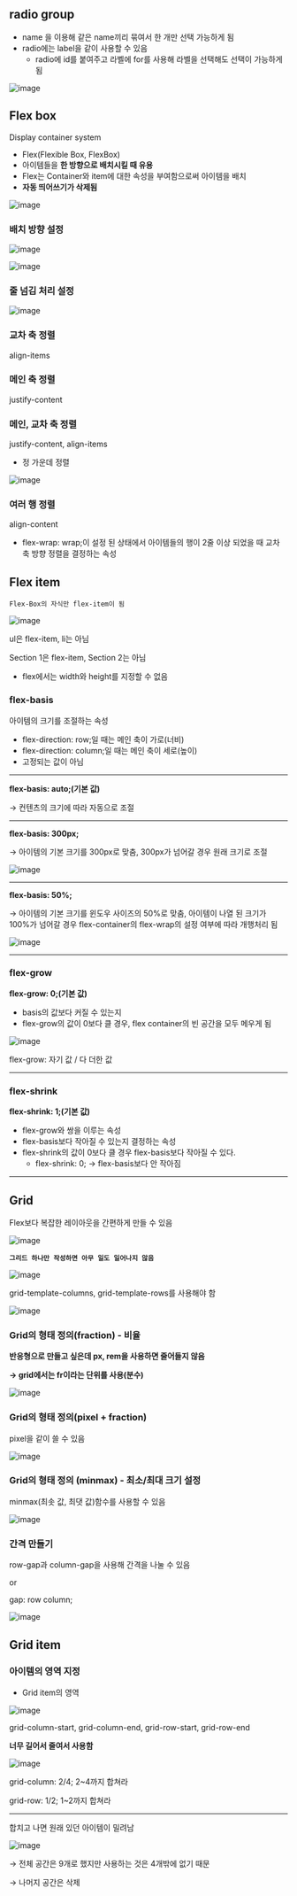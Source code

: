 ## radio group

- name 을 이용해 같은 name끼리 묶여서 한 개만 선택 가능하게 됨
- radio에는 label을 같이 사용할 수 있음
    - radio에 id를 붙여주고 라벨에 for를 사용해 라벨을 선택해도 선택이 가능하게 됨

![image](https://github.com/user-attachments/assets/727539c3-81a6-4fa3-ba9f-073aef3d788a)

## Flex box

Display container system

- Flex(Flexible Box, FlexBox)
- 아이템들을 **한 방향으로 배치시킬 때 유용**
- Flex는 Container와 item에 대한 속성을 부여함으로써 아이템을 배치
- **자동 띄어쓰기가 삭제됨**

![image](https://github.com/user-attachments/assets/5f86da85-aa2d-49e3-afb7-c45bf1cff019)

### 배치 방향 설정

![image](https://github.com/user-attachments/assets/05aedb7a-c6d6-4f82-9363-e9f931ee4413)

![image](https://github.com/user-attachments/assets/b0ec4608-ab63-488b-820f-a041d82e7e60)


### 줄 넘김 처리 설정

![image](https://github.com/user-attachments/assets/4e0f7ff3-8028-4df0-a90f-93992bcae7a1)

### 교차 축 정렬

align-items

### 메인 축 정렬

justify-content

### 메인, 교차 축 정렬

justify-content, align-items

- 정 가운데 정렬

![image](https://github.com/user-attachments/assets/c990e2cd-b324-4e6a-89db-7f671649406c)

### 여러 행 정렬

align-content

- flex-wrap: wrap;이 설정 된 상태에서 아이템들의 행이 2줄 이상 되었을 때 교차 축 방향 정렬을 결정하는 속성

## Flex item

`Flex-Box의 자식만 flex-item이 됨`

![image](https://github.com/user-attachments/assets/f01acd38-0c0e-4253-b610-7d5b08269590)

ul은 flex-item, li는 아님

Section 1은 flex-item, Section 2는 아님

- flex에서는 width와 height를 지정할 수 없음

### flex-basis

아이템의 크기를 조절하는 속성

- flex-direction: row;일 때는 메인 축이 가로(너비)
- flex-direction: column;일 때는 메인 축이 세로(높이)
- 고정되는 값이 아님

---

**flex-basis: auto;(기본 값)**

→ 컨텐츠의 크기에 따라 자동으로 조절

---

**flex-basis: 300px;**

→ 아이템의 기본 크기를 300px로 맞춤, 300px가 넘어갈 경우 원래 크기로 조절

![image](https://github.com/user-attachments/assets/7ab3e419-6b68-440a-97e5-3106a1c954e2)

---

**flex-basis: 50%;**

→ 아이템의 기본 크기를 윈도우 사이즈의 50%로 맞춤, 아이템이 나열 된 크기가 100%가 넘어갈 경우 flex-container의 flex-wrap의 설정 여부에 따라 개행처리 됨

![image](https://github.com/user-attachments/assets/4a1cd878-7e15-441a-a62f-e3637d0a5511)

---

### flex-grow

**flex-grow: 0;(기본 값)**

- basis의 값보다 커질 수 있는지
- flex-grow의 값이 0보다 클 경우, flex container의 빈 공간을 모두 메우게 됨

![image](https://github.com/user-attachments/assets/bb47b4c5-fa7a-450c-9e12-7ebc4fecb87a)

flex-grow: 자기 값 / 다 더한 값

---

### flex-shrink

**flex-shrink: 1;(기본 값)**

- flex-grow와 쌍을 이루는 속성
- flex-basis보다 작아질 수 있는지 결정하는 속성
- flex-shrink의 값이 0보다 클 경우 flex-basis보다 작아질 수 있다.
    - flex-shrink: 0; → flex-basis보다 안 작아짐

---

## Grid

Flex보다 복잡한 레이아웃을 간편하게 만들 수 있음

![image](https://github.com/user-attachments/assets/2cc3843e-b61f-4825-a863-5e00b88ab44e)

**`그리드 하나만 작성하면 아무 일도 일어나지 않음`**

![image](https://github.com/user-attachments/assets/030ba87a-2882-40e9-ba8a-51de9c4edae2)

grid-template-columns, grid-template-rows를 사용해야 함

![image](https://github.com/user-attachments/assets/1987ca1e-89b7-474c-89ad-6c902f9037e5)

### Grid의 형태 정의(fraction) - 비율

**반응형으로 만들고 싶은데 px, rem을 사용하면 줄어들지 않음**

**→ grid에서는 fr이라는 단위를 사용(분수)**

![image](https://github.com/user-attachments/assets/92f7ba3b-e98c-4bd6-a61c-5bb63451ef5d)

### Grid의 형태 정의(pixel + fraction)

pixel을 같이 쓸 수 있음

![image](https://github.com/user-attachments/assets/51bfde5d-a1cb-4ead-bfa0-60879475089b)

### Grid의 형태 정의 (minmax) - 최소/최대 크기 설정

minmax(최솟 값, 최댓 값)함수를 사용할 수 있음

![image](https://github.com/user-attachments/assets/6d8f045e-e532-4b03-bbee-a7e2ba949b60)

### 간격 만들기

row-gap과 column-gap을 사용해 간격을 나눌 수 있음

or

gap: row column;

![image](https://github.com/user-attachments/assets/5aab8c39-5831-43dc-a66d-efccc3c049df)

## Grid item

### 아이템의 영역 지정

- Grid item의 영역

![image](https://github.com/user-attachments/assets/7837c0cf-34b9-421f-9b9b-5fb1e95a6c98)

grid-column-start, grid-column-end, grid-row-start, grid-row-end

**너무 길어서 줄여서 사용함**

![image](https://github.com/user-attachments/assets/51f115b6-1355-4069-a136-1b78720a5b89)

grid-column: 2/4; 2~4까지 합쳐라

grid-row: 1/2; 1~2까지 합쳐라

---

합치고 나면 원래 있던 아이템이 밀려남

![image](https://github.com/user-attachments/assets/56629fc6-c0ed-4ee1-a23a-fa2376980ce8)

→ 전체 공간은 9개로 했지만 사용하는 것은 4개밖에 없기 때문

→ 나머지 공간은 삭제
